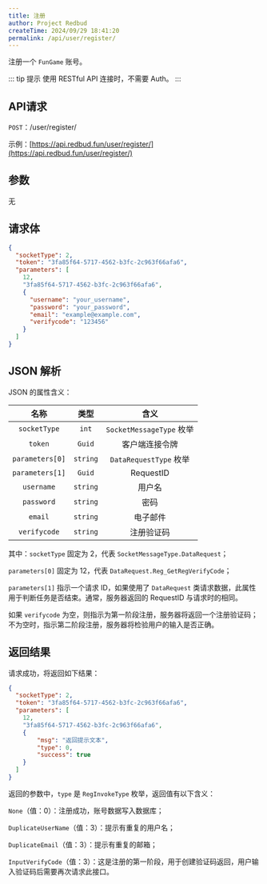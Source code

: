 ```yaml
---
title: 注册
author: Project Redbud
createTime: 2024/09/29 18:41:20
permalink: /api/user/register/
---
```


注册一个 `FunGame` 账号。

::: tip 提示
使用 RESTful API 连接时，不需要 Auth。
:::

## API请求

`POST`：/user/register/

示例：[https://api.redbud.fun/user/register/](https://api.redbud.fun/user/register/)

## 参数

无

## 请求体

```JSON
{
  "socketType": 2,
  "token": "3fa85f64-5717-4562-b3fc-2c963f66afa6",
  "parameters": [
    12,
    "3fa85f64-5717-4562-b3fc-2c963f66afa6",
    {
      "username": "your_username",
      "password": "your_password",
      "email": "example@example.com",
      "verifycode": "123456"
    }
  ]
}
```

## JSON 解析

JSON 的属性含义：

| 名称   |   类型   |   含义   |
|:----------:|:--------:|:--------:|
| `socketType` | `int` | `SocketMessageType` 枚举   |
| `token` | `Guid` | 客户端连接令牌   |
| `parameters[0]` | `string` | `DataRequestType` 枚举   |
| `parameters[1]` | `Guid` | RequestID   |
| `username` | `string` | 用户名   |
| `password` | `string` | 密码     |
| `email`    | `string` | 电子邮件 |
| `verifycode` | `string` | 注册验证码  |

其中：`socketType` 固定为 2，代表 `SocketMessageType.DataRequest`；

`parameters[0]` 固定为 12，代表 `DataRequest.Reg_GetRegVerifyCode`；

`parameters[1]` 指示一个请求 ID，如果使用了 `DataRequest` 类请求数据，此属性用于判断任务是否结束。通常，服务器返回的 RequestID 与请求时的相同。

如果 `verifycode` 为空，则指示为第一阶段注册，服务器将返回一个注册验证码；不为空时，指示第二阶段注册，服务器将检验用户的输入是否正确。

## 返回结果

请求成功，将返回如下结果：

```JSON
{
  "socketType": 2,
  "token": "3fa85f64-5717-4562-b3fc-2c963f66afa6",
  "parameters": [
    12,
    "3fa85f64-5717-4562-b3fc-2c963f66afa6",
    {
        "msg": "返回提示文本",
        "type": 0,
        "success": true
    }
  ]
}
```

返回的参数中，`type` 是 `RegInvokeType` 枚举，返回值有以下含义：

`None`（值：0）：注册成功，账号数据写入数据库；

`DuplicateUserName`（值：3）：提示有重复的用户名；

`DuplicateEmail`（值：3）：提示有重复的邮箱；

`InputVerifyCode`（值：3）：这是注册的第一阶段，用于创建验证码返回，用户输入验证码后需要再次请求此接口。
